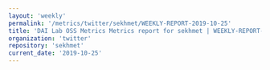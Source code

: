 ```yaml
---
layout: 'weekly'
permalink: '/metrics/twitter/sekhmet/WEEKLY-REPORT-2019-10-25'
title: 'DAI Lab OSS Metrics Metrics report for sekhmet | WEEKLY-REPORT-2019-10-25'
organization: 'twitter'
repository: 'sekhmet'
current_date: '2019-10-25'
---
```


